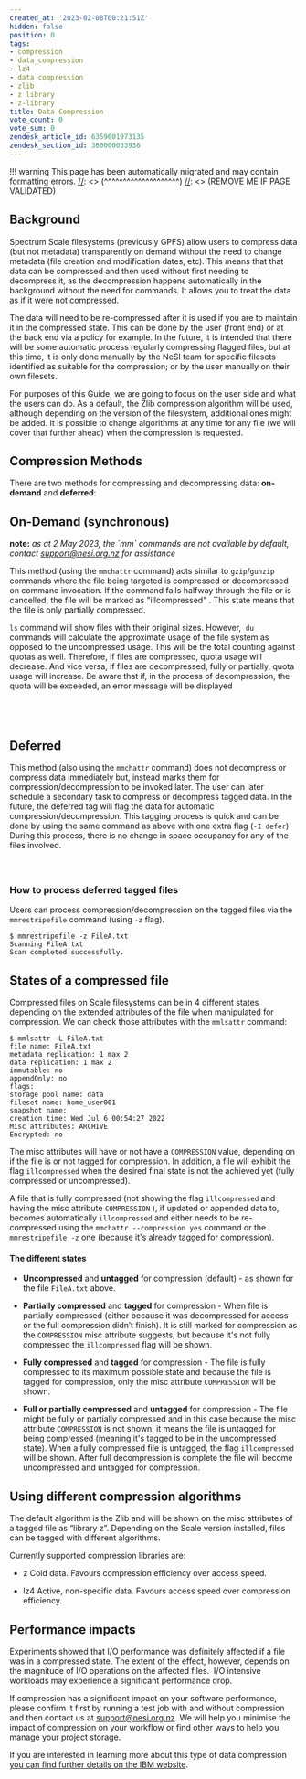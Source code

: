 ```yaml
---
created_at: '2023-02-08T00:21:51Z'
hidden: false
position: 0
tags:
- compression
- data_compression
- lz4
- data compression
- zlib
- z library
- z-library
title: Data Compression
vote_count: 0
vote_sum: 0
zendesk_article_id: 6359601973135
zendesk_section_id: 360000033936
---
```




[//]: <> (REMOVE ME IF PAGE VALIDATED)
[//]: <> (vvvvvvvvvvvvvvvvvvvv)
!!! warning
    This page has been automatically migrated and may contain formatting errors.
[//]: <> (^^^^^^^^^^^^^^^^^^^^)
[//]: <> (REMOVE ME IF PAGE VALIDATED)

## Background

Spectrum Scale filesystems (previously GPFS) allow users to compress
data (but not metadata) transparently on demand without the need to
change metadata (file creation and modification dates, etc). This means
that that data can be compressed and then used without first needing to
decompress it, as the decompression happens automatically in the
background without the need for commands. It allows you to treat the
data as if it were not compressed.

The data will need to be re-compressed after it is used if you are to
maintain it in the compressed state. This can be done by the user (front
end) or at the back end via a policy for example. In the future, it is
intended that there will be some automatic process regularly compressing
flagged files, but at this time, it is only done manually by the NeSI
team for specific filesets identified as suitable for the compression;
or by the user manually on their own filesets.

For purposes of this Guide, we are going to focus on the user side and
what the users can do. As a default, the Zlib compression algorithm will
be used, although depending on the version of the filesystem, additional
ones might be added. It is possible to change algorithms at any time for
any file (we will cover that further ahead) when the compression is
requested.

## Compression Methods

There are two methods for compressing and decompressing data:
**on-demand** and **deferred**:

## On-Demand (synchronous)

**note:** *as at 2 May 2023, the \`mm\` commands are not available by
default, contact <support@nesi.org.nz> for assistance*

This method (using the `mmchattr` command) acts similar to
`gzip`/`gunzip` commands where the file being targeted is compressed or
decompressed on command invocation. If the command fails halfway through
the file or is cancelled, the file will be marked as "illcompressed" .
This state means that the file is only partially compressed.

`ls` command will show files with their original sizes. However,  `du`
commands will calculate the approximate usage of the file system as
opposed to the uncompressed usage. This will be the total counting
against quotas as well. Therefore, if files are compressed, quota usage
will decrease. And vice versa, if files are decompressed, fully or
partially, quota usage will increase. Be aware that if, in the process
of decompression, the quota will be exceeded, an error message will be
displayed

##  

## Deferred

This method (also using the `mmchattr` command) does not decompress or
compress data immediately but, instead marks them for
compression/decompression to be invoked later. The user can later
schedule a secondary task to compress or decompress tagged data. In the
future, the deferred tag will flag the data for automatic
compression/decompression. This tagging process is quick and can be done
by using the same command as above with one extra flag (`-I defer`).
During this process, there is no change in space occupancy for any of
the files involved.

####  

### How to process deferred tagged files

Users can process compression/decompression on the tagged files via the
`mmrestripefile` command (using `-z` flag).

``` sl
$ mmrestripefile -z FileA.txt
Scanning FileA.txt
Scan completed successfully.
```

## States of a compressed file

Compressed files on Scale filesystems can be in 4 different states
depending on the extended attributes of the file when manipulated for
compression. We can check those attributes with the `mmlsattr` command:

``` sl
$ mmlsattr -L FileA.txt
file name: FileA.txt
metadata replication: 1 max 2
data replication: 1 max 2
immutable: no
appendOnly: no
flags:
storage pool name: data
fileset name: home_user001
snapshot name:
creation time: Wed Jul 6 00:54:27 2022
Misc attributes: ARCHIVE
Encrypted: no
```

The misc attributes will have or not have a `COMPRESSION` value,
depending on if the file is or not tagged for compression. In addition,
a file will exhibit the flag `illcompressed` when the desired final
state is not the achieved yet (fully compressed or uncompressed).

A file that is fully compressed (not showing the flag `illcompressed`
and having the misc attribute `COMPRESSION` ), if updated or appended
data to, becomes automatically `illcompressed` and either needs to be
re-compressed using the `mmchattr --compression yes` command or the
`mmrestripefile -z` one (because it's already tagged for compression).

#### The different states

-   **Uncompressed** and **untagged** for compression (default) - as
    shown for the file `FileA.txt` above.

-   **Partially compressed** and **tagged** for compression - When file
    is partially compressed (either because it was decompressed for
    access or the full compression didn’t finish). It is still marked
    for compression as the `COMPRESSION` misc attribute suggests, but
    because it's not fully compressed the `illcompressed` flag will be
    shown.

-   **Fully compressed** and **tagged** for compression - The file is
    fully compressed to its maximum possible state and because the file
    is tagged for compression, only the misc attribute `COMPRESSION`
    will be shown.

-   **Full or partially compressed** and **untagged** for compression -
    The file might be fully or partially compressed and in this case
    because the misc attribute `COMPRESSION` is not shown, it means the
    file is untagged for being compressed (meaning it's tagged to be in
    the uncompressed state). When a fully compressed file is untagged,
    the flag `illcompressed` will be shown. After full decompression is
    complete the file will become uncompressed and untagged for
    compression.

## Using different compression algorithms

The default algorithm is the Zlib and will be shown on the misc
attributes of a tagged file as “library z”. Depending on the Scale
version installed, files can be tagged with different algorithms.

Currently supported compression libraries are:

-   z Cold data. Favours compression efficiency over access speed.

-   lz4 Active, non-specific data. Favours access speed over compression
    efficiency.

## Performance impacts

Experiments showed that I/O performance was definitely affected if a
file was in a compressed state. The extent of the effect, however,
depends on the magnitude of I/O operations on the affected files.  I/O
intensive workloads may experience a significant performance drop.  
  
If compression has a significant impact on your software performance,
please confirm it first by running a test job with and without
compression and then contact us at <support@nesi.org.nz>. We will help
you minimise the impact of compression on your workflow or find other
ways to help you manage your project storage.

If you are interested in learning more about this type of data
compression [you can find further details on the IBM
website](https://www.ibm.com/docs/en/spectrum-scale/4.2.2?topic=systems-file-compression).
